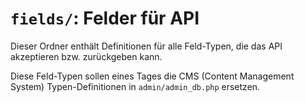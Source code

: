 # `fields/`: Felder für API

Dieser Ordner enthält Definitionen für alle Feld-Typen, die das API akzeptieren bzw. zurückgeben kann.

Diese Feld-Typen sollen eines Tages die CMS (Content Management System) Typen-Definitionen in `admin/admin_db.php` ersetzen.
